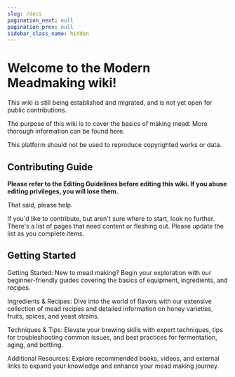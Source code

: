 ```yaml
---
slug: /docs
pagination_next: null
pagination_prev: null
sidebar_class_name: hidden
---
```


# Welcome to the Modern Meadmaking wiki!

This wiki is still being established and migrated, and is not yet open for public contributions.

The purpose of this wiki is to cover the basics of making mead. More thorough information can be found here.

This platform should not be used to reproduce copyrighted works or data.

## Contributing Guide

**Please refer to the Editing Guidelines before editing this wiki. If you abuse editing privileges, you will lose
them.**

That said, please help.

If you'd like to contribute, but aren't sure where to start, look no further. There's a list of pages that need content
or fleshing out. Please update the list as you complete items.


## Getting Started

Getting Started: New to mead making? Begin your exploration with our beginner-friendly guides covering the basics of equipment, ingredients, and recipes.

Ingredients & Recipes: Dive into the world of flavors with our extensive collection of mead recipes and detailed information on honey varieties, fruits, spices, and yeast strains.

Techniques & Tips: Elevate your brewing skills with expert techniques, tips for troubleshooting common issues, and best practices for fermentation, aging, and bottling.

Additional Resources: Explore recommended books, videos, and external links to expand your knowledge and enhance your mead making journey.


